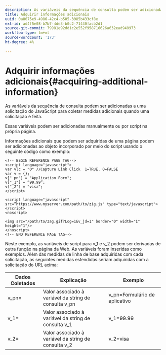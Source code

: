 ```yaml
---
description: As variáveis da sequência de consulta podem ser adicionadas a uma solicitação do JavaScript para coletar medidas adicionais quando uma solicitação é feita.
title: Adquirir informações adicionais
uuid: 0a8075e9-4986-42c4-b505-3985b433cf8e
exl-id: ad4f5e08-b7b7-4de3-b0c2-71440facb2d1
source-git-commit: 79981e92dd1c2e552f958716626a632ead940973
workflow-type: tm+mt
source-wordcount: '173'
ht-degree: 4%

---
```


# Adquirir informações adicionais{#acquiring-additional-information}

As variáveis da sequência de consulta podem ser adicionadas a uma solicitação do JavaScript para coletar medidas adicionais quando uma solicitação é feita.

Essas variáveis podem ser adicionadas manualmente ou por script na própria página.

Informações adicionais que podem ser adquiridas de uma página podem ser adicionadas ao objeto incorporado por meio do script usando o seguinte código como exemplo:

```
<!-- BEGIN REFERENCE PAGE TAG-->
<script language="javascript">
var vlc = "0" //Capture Link Click  1=TRUE, 0=FALSE
var v = {};
v["_pn"] = "Application Form";
v["_1"] = “99.99”;
v["_2"] = "visa";
</script>

<script language="javascript" src=”https://www.myserver.com/path/to/zig.js" type="text/javascript"></script>
<noscript>

<img src="/path/to/zag.gif?Log=1&v_jd=1" border="0" width="1" height="1"/>
</noscript>
<!-- END REFERENCE PAGE TAG-->
```

Neste exemplo, as variáveis de script para v_1 e v_2 podem ser derivadas de outra função na página da Web. As variáveis foram inseridas como exemplos. Além das medidas de linha de base adquiridas com cada solicitação, as seguintes medidas estendidas seriam adquiridas com a solicitação do URL acima:

| Dados Coletados | Explicação | Exemplo |
|---|---|---|
| v_pn= | Valor associado à variável da string de consulta v_pn | v_pn=Formulário de aplicativo |
| v_1= | Valor associado à variável da string de consulta v_1 | v_1=99.99 |
| v_2= | Valor associado à variável da string de consulta v_2 | v_2=visa |
